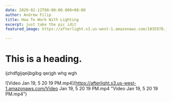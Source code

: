 ```yaml
---
date: 2020-02-12T08:00:00.000+00:00
author: Andrew Filip
title: How To Work With Lighting
excerpt: just take the pic idit
featured_image: https://afterlight.s3.us-west-1.amazonaws.com/1035978.jpg

---
```

# This is a heading.

ijzhdfgijqeijbgibg qerjgh whg wgh

![Video Jan 19, 5 20 19 PM.mp4](https://afterlight.s3.us-west-1.amazonaws.com/Video Jan 19, 5 20 19 PM.mp4 "Video Jan 19, 5 20 19 PM.mp4")